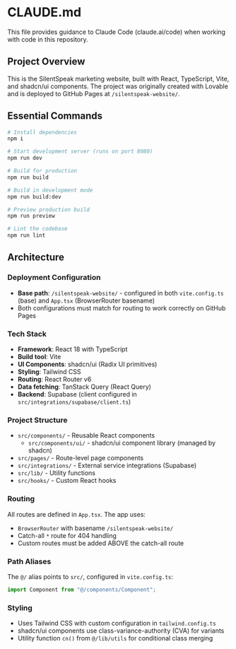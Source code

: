 # CLAUDE.md

This file provides guidance to Claude Code (claude.ai/code) when working with code in this repository.

## Project Overview

This is the SilentSpeak marketing website, built with React, TypeScript, Vite, and shadcn/ui components. The project was originally created with Lovable and is deployed to GitHub Pages at `/silentspeak-website/`.

## Essential Commands

```bash
# Install dependencies
npm i

# Start development server (runs on port 8080)
npm run dev

# Build for production
npm run build

# Build in development mode
npm run build:dev

# Preview production build
npm run preview

# Lint the codebase
npm run lint
```

## Architecture

### Deployment Configuration
- **Base path**: `/silentspeak-website/` - configured in both `vite.config.ts` (base) and `App.tsx` (BrowserRouter basename)
- Both configurations must match for routing to work correctly on GitHub Pages

### Tech Stack
- **Framework**: React 18 with TypeScript
- **Build tool**: Vite
- **UI Components**: shadcn/ui (Radix UI primitives)
- **Styling**: Tailwind CSS
- **Routing**: React Router v6
- **Data fetching**: TanStack Query (React Query)
- **Backend**: Supabase (client configured in `src/integrations/supabase/client.ts`)

### Project Structure
- `src/components/` - Reusable React components
  - `src/components/ui/` - shadcn/ui component library (managed by shadcn)
- `src/pages/` - Route-level page components
- `src/integrations/` - External service integrations (Supabase)
- `src/lib/` - Utility functions
- `src/hooks/` - Custom React hooks

### Routing
All routes are defined in `App.tsx`. The app uses:
- `BrowserRouter` with basename `/silentspeak-website/`
- Catch-all `*` route for 404 handling
- Custom routes must be added ABOVE the catch-all route

### Path Aliases
The `@/` alias points to `src/`, configured in `vite.config.ts`:
```typescript
import Component from "@/components/Component";
```

### Styling
- Uses Tailwind CSS with custom configuration in `tailwind.config.ts`
- shadcn/ui components use class-variance-authority (CVA) for variants
- Utility function `cn()` from `@/lib/utils` for conditional class merging